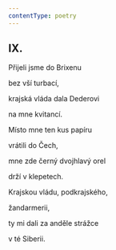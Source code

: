 ```yaml
---
contentType: poetry
---
```


<section>

## IX.  

Přijeli jsme do Brixenu  

bez vší turbací,

krajská vláda dala Dederovi

na mne kvitancí.

Místo mne ten kus papíru

vrátili do Čech,

mne zde černý dvojhlavý orel

drží v klepetech.

Krajskou vládu, podkrajského,

žandarmerii,

ty mi dali za anděle strážce

v té Siberii.

</section>
